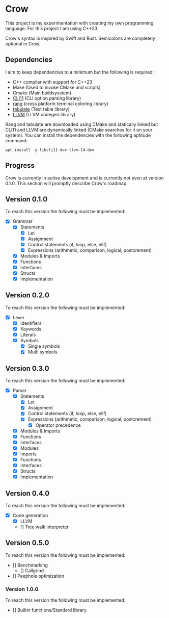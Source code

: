 Crow
====
This project is my experimentation with creating my own programming language.
For this project I am using C++23.

Crow's syntax is inspired by Swift and Rust.
Semicolons are completely optional in Crow.

## Dependencies
I aim to keep dependencies to a minimum but the following is required:

- C++ compiler with support for C++23
- Make (Used to invoke CMake and scripts)
- Cmake  (Main buildsysstem)
- [CLI11](https://github.com/CLIUtils/CLI11) (CLI option parsing library)
- [rang](https://github.com/agauniyal/rang/tree/master) (cross platform terminal coloring library)
- [tabulate](https://github.com/p-ranav/tabulate) (Text table library)
- [LLVM](https://llvm.org) (LLVM codegen library)

Rang and tabulate are downloaded using CMake and statically linked but CLI11 and LLVM are dynamically linked (CMake searches for it on your system).
You can install the dependencies with the following aptitude command:

```shell
apt install -y libcli11-dev llvm-14-dev
```

## Progress
Crow is currently in active development and is currently not even at version 0.1.0.
This section will promptly describe Crow's roadmap:


## Version 0.1.0
To reach this version the following must be implemented:

- [x] Grammar
  - [x] Statements
    - [x] Let
    - [x] Assignment
    - [x] Control statements (if, loop, else, elif)
    - [x] Expressions (arithmetic, comparison, logical, postcrement)
  - [x] Modules & Imports
  - [x] Functions
  - [x] Interfaces
  - [x] Structs
  - [x] Implementation

## Version 0.2.0
To reach this version the following must be implemented:

- [x] Lexer
  - [x] Identifiers
  - [x] Keywords
  - [x] Literals
  - [x] Symbols
    - [x] Single symbols
    - [x] Multi symbols

## Version 0.3.0
To reach this version the following must be implemented:

- [x] Parser
  - [x] Statements
    - [x] Let
    - [x] Assignment
    - [x] Control statements (if, loop, else, elif)
    - [x] Expressions (arithmetic, comparison, logical, postcrement)
	  - [x] Operator precedence
  - [x] Modules & Imports
  - [x] Functions
  - [x] Interfaces
  - [x] Modules
  - [x] Imports
  - [x] Functions
  - [x] Interfaces
  - [x] Structs
  - [x] Implementation

## Version 0.4.0
To reach this version the following must be implemented:

- [x] Code generation
  - [x] LLVM
  - [] Tree walk interpreter

## Version 0.5.0
To reach this version the following must be implemented:

 - [] Benchmarking
   - [] Callgrind
 - [] Peephole optimization

### Version 1.0.0
To reach this version the following must be implemented:

- [] Builtin functions/Standard library
